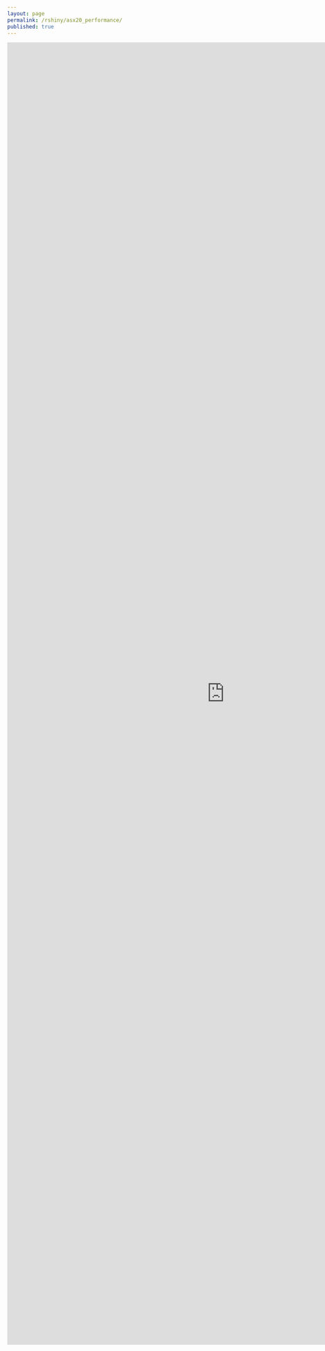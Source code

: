 ```yaml
---
layout: page
permalink: /rshiny/asx20_performance/
published: true
---
```


<iframe src="https://mpham.shinyapps.io/asxp20/" style="border:none;width:1000px;height:3000px;"></iframe>
